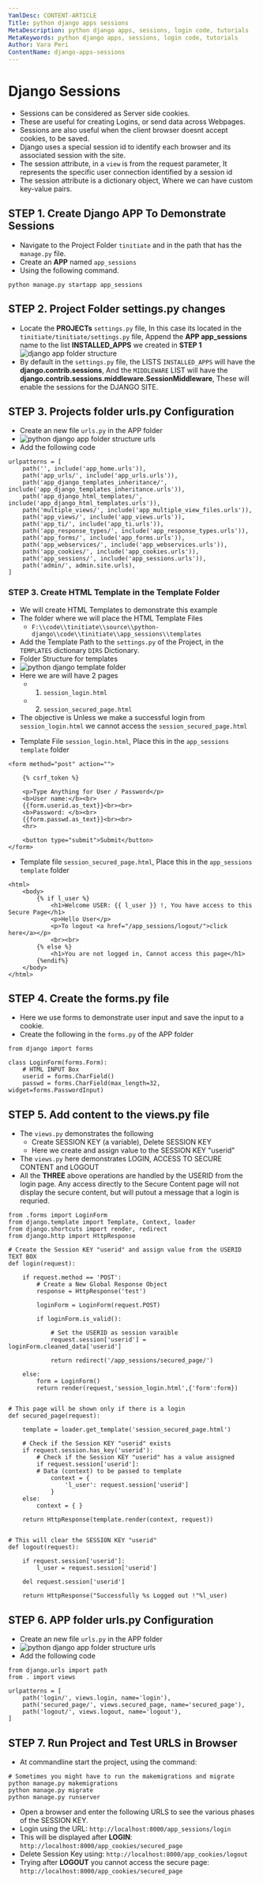 ```yaml
---
YamlDesc: CONTENT-ARTICLE
Title: python django apps sessions
MetaDescription: python django apps, sessions, login code, tutorials
MetaKeywords: python django apps, sessions, login code, tutorials
Author: Vara Peri
ContentName: django-apps-sessions
---
```


# Django Sessions
* Sessions can be considered as Server side cookies.
* These are useful for creating Logins, or send data across Webpages.
* Sessions are also useful when the client browser doesnt accept cookies, 
  to be saved.
* Django uses a special session id to identify each browser and its associated 
  session with the site.
* The session attribute, in a `view` is from the request parameter, It represents the specific user connection
  identified by a session id
* The session attribute is a dictionary object, Where we can have custom 
  key-value pairs.

## STEP 1. Create Django APP To Demonstrate Sessions
* Navigate to the Project Folder `tinitiate` and in the path that has the 
  `manage.py` file.
* Create an **APP** named `app_sessions`
* Using the following command.
```
python manage.py startapp app_sessions
```

## STEP 2. Project Folder settings.py changes
* Locate the **PROJECTs** `settings.py` file, In this case its located in the 
  `tinitiate/tinitiate/settings.py` file, Append the **APP app_sessions** name to the 
  list **INSTALLED_APPS**  we created in **STEP 1**
![django app folder structure](django-app-folder-structure.png "django app folder structure")
* By default in the `settings.py` file, the LISTS `INSTALLED_APPS` will have the 
  **django.contrib.sessions**, And the `MIDDLEWARE` LIST will have the 
  **django.contrib.sessions.middleware.SessionMiddleware**, These will enable 
  the sessions for the DJANGO SITE.

## STEP 3. Projects folder urls.py Configuration
* Create an new file `urls.py` in the APP folder
* ![python django app folder structure urls](python-django-app-folder-structure-urls.png "python django app folder structure urls")
* Add the following code
```
urlpatterns = [
    path('', include('app_home.urls')),
    path('app_urls/', include('app_urls.urls')),
    path('app_django_templates_inheritance/', include('app_django_templates_inheritance.urls')),
    path('app_django_html_templates/', include('app_django_html_templates.urls')),
    path('multiple_views/', include('app_multiple_view_files.urls')),
    path('app_views/', include('app_views.urls')),
    path('app_ti/', include('app_ti.urls')),
    path('app_response_types/', include('app_response_types.urls')),
    path('app_forms/', include('app_forms.urls')),
    path('app_webservices/', include('app_webservices.urls')),
    path('app_cookies/', include('app_cookies.urls')),
    path('app_sessions/', include('app_sessions.urls')),
    path('admin/', admin.site.urls),
]
```

### STEP 3. Create HTML Template in the Template Folder
* We will create HTML Templates to demonstrate this example
* The folder where we will place the HTML Template Files
  * `F:\\code\\tinitiate\\source\\python-django\\code\\tinitiate\\app_sessions\\templates`
* Add the Template Path to the `settings.py` of the Project, in the `TEMPLATES` 
  dictionary `DIRS` Dictionary.
* Folder Structure for templates
* ![python django template folder](python-django-template-folder.png "python django template folder")
* Here we are will have 2 pages
  * 1. `session_login.html` 
  * 2. `session_secured_page.html`
* The objective is Unless we make a successful login from `session_login.html` we 
  cannot access the `session_secured_page.html`
>
* Template File `session_login.html`, Place this in the `app_sessions` `template` folder
```
<form method="post" action="">

    {% csrf_token %}

    <p>Type Anything for User / Password</p>
    <b>User name:</b><br>
    {{form.userid.as_text}}<br><br>
    <b>Password: </b><br>
    {{form.passwd.as_text}}<br><br>
    <hr>

    <button type="submit">Submit</button>
</form>
```
* Template file `session_secured_page.html`, Place this in the `app_sessions` `template` folder
```
<html>
    <body>
        {% if l_user %}
            <h1>Welcome USER: {{ l_user }} !, You have access to this Secure Page</h1>
            <p>Hello User</p>
            <p>To logout <a href="/app_sessions/logout/">click here</a></p>
            <br><br>
        {% else %}
            <h1>You are not logged in, Cannot access this page</h1>
        {%endif%}
    </body>
</html>
```

## STEP 4. Create the forms.py file
* Here we use forms to demonstrate user input and save the input to a cookie.
* Create the following in the `forms.py` of the APP folder
```
from django import forms

class LoginForm(forms.Form):
    # HTML INPUT Box
    userid = forms.CharField()
    passwd = forms.CharField(max_length=32, widget=forms.PasswordInput)
```

## STEP 5. Add content to the views.py file
* The `views.py` demonstrates the following
  * Create SESSION KEY (a variable), Delete SESSION KEY
  * Here we create and assign value to the SESSION KEY "userid"
* The `views.py` here demonstrates LOGIN, ACCESS TO SECURE CONTENT and LOGOUT
* All the **THREE** above operations are handled by the USERID from the 
  login page. Any access directly to the Secure Content page will not display 
  the secure content, but will putout a message that a login is requried.
```
from .forms import LoginForm
from django.template import Template, Context, loader
from django.shortcuts import render, redirect
from django.http import HttpResponse

# Create the Session KEY "userid" and assign value from the USERID TEXT BOX
def login(request):

    if request.method == 'POST':
        # Create a New Global Response Object
        response = HttpResponse('test')

        loginForm = LoginForm(request.POST)

        if loginForm.is_valid():

            # Set the USERID as session varaible
            request.session['userid'] = loginForm.cleaned_data['userid']

            return redirect('/app_sessions/secured_page/')

    else:
        form = LoginForm()
        return render(request,'session_login.html',{'form':form})


# This page will be shown only if there is a login
def secured_page(request):

    template = loader.get_template('session_secured_page.html')
    
    # Check if the Session KEY "userid" exists
    if request.session.has_key('userid'):
        # Check if the Session KEY "userid" has a value assigned
        if request.session['userid']:
        # Data (context) to be passed to template
            context = {
                'l_user': request.session['userid']
            }
    else:
        context = { }

    return HttpResponse(template.render(context, request))


# This will clear the SESSION KEY "userid"
def logout(request):

    if request.session['userid']:
        l_user = request.session['userid']

    del request.session['userid']

    return HttpResponse("Successfully %s Logged out !"%l_user)
```

## STEP 6. APP folder urls.py Configuration
* Create an new file `urls.py` in the APP folder
* ![python django app folder structure urls](python-django-app-folder-structure-urls.png "python django app folder structure urls")
* Add the following code
```
from django.urls import path
from . import views

urlpatterns = [
    path('login/', views.login, name='login'),
    path('secured_page/', views.secured_page, name='secured_page'),
    path('logout/', views.logout, name='logout'),
]
```

## STEP 7. Run Project and Test URLS in Browser
* At commandline start the project, using the command:
```
# Sometimes you might have to run the makemigrations and migrate
python manage.py makemigrations
python manage.py migrate
python manage.py runserver
```
* Open a browser and enter the following URLS to see the various phases 
  of the SESSION KEY.
* Login using the URL:  `http://localhost:8000/app_sessions/login`
* This will be displayed after **LOGIN**: `http://localhost:8000/app_cookies/secured_page`
* Delete Session Key using: `http://localhost:8000/app_cookies/logout`
* Trying after **LOGOUT** you cannot access the secure page: `http://localhost:8000/app_cookies/secured_page`
